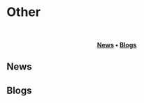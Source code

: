 # Other
<br/>

<div align="center">

**[News](#news) • 
[Blogs](#blogs)**

</div>

  ## News
    
  ## Blogs
